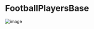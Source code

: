 # FootballPlayersBase

![image](https://user-images.githubusercontent.com/72377506/160791156-8d311f8d-cc01-4689-8068-0b496eed4908.png)
